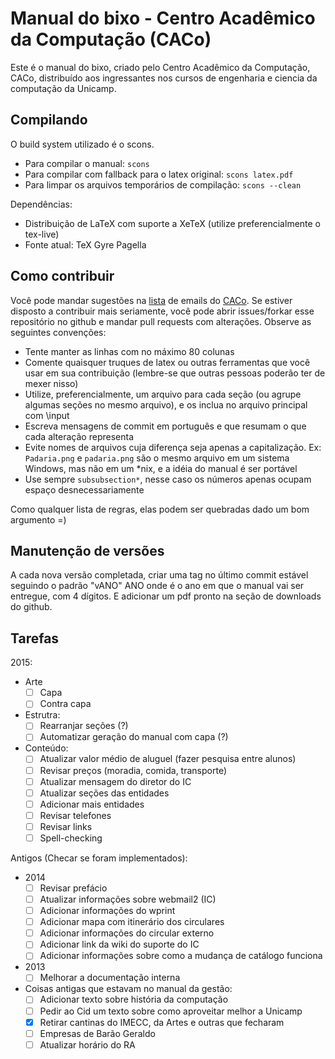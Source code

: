 Manual do bixo - Centro Acadêmico da Computação (CACo)
======================================================

Este é o manual do bixo, criado pelo Centro Acadêmico da Computação, CACo,
distribuído aos ingressantes nos cursos de engenharia e ciencia da computação
da Unicamp.

Compilando
----------

O build system utilizado é o scons.

 - Para compilar o manual: `scons`
 - Para compilar com fallback para o latex original: `scons latex.pdf`
 - Para limpar os arquivos temporários de compilação: `scons --clean`

Dependências:

 - Distribuição de LaTeX com suporte a XeTeX (utilize preferencialmente o
   tex-live)
 - Fonte atual: TeX Gyre Pagella

Como contribuir
---------------

Você pode mandar sugestões na [lista](http://groups.google.com/group/cacounicamp)
de emails do [CACo](www.caco.ic.unicamp.br). Se estiver disposto a contribuir
mais seriamente, você pode abrir issues/forkar esse repositório no github e
mandar pull requests com alterações. Observe as seguintes convenções:

 - Tente manter as linhas com no máximo 80 colunas
 - Comente quaisquer truques de latex ou outras ferramentas que você usar em sua
   contribuição (lembre-se que outras pessoas poderão ter de mexer nisso)
 - Utilize, preferencialmente, um arquivo para cada seção (ou agrupe algumas
   seções no mesmo arquivo), e os inclua no arquivo principal com \input
 - Escreva mensagens de commit em português e que resumam o que cada alteração
   representa
 - Evite nomes de arquivos cuja diferença seja apenas a capitalização. Ex:
   `Padaria.png` e `padaria.png` são o mesmo arquivo em um sistema Windows, mas
   não em um \*nix, e a idéia do manual é ser portável
 - Use sempre `subsubsection*`, nesse caso os números apenas ocupam espaço
   desnecessariamente

Como qualquer lista de regras, elas podem ser quebradas dado um bom argumento =)

Manutenção de versões
---------------------

A cada nova versão completada, criar uma tag no último commit estável seguindo
o padrão "vANO" ANO onde é o ano em que o manual vai ser entregue, com
4 dígitos. E adicionar um pdf pronto na seção de downloads do github.

Tarefas
-------

2015:
+ Arte
  - [ ] Capa
  - [ ] Contra capa

+ Estrutra:
  - [ ] Rearranjar seções (?)
  - [ ] Automatizar geração do manual com capa (?)

+ Conteúdo:
  - [ ] Atualizar valor médio de aluguel (fazer pesquisa entre alunos)
  - [ ] Revisar preços (moradia, comida, transporte)
  - [ ] Atualizar mensagem do diretor do IC
  - [ ] Atualizar seções das entidades
  - [ ] Adicionar mais entidades
  - [ ] Revisar telefones
  - [ ] Revisar links
  - [ ] Spell-checking

Antigos (Checar se foram implementados):

+ 2014
  - [ ] Revisar prefácio
  - [ ] Atualizar informações sobre webmail2 (IC)
  - [ ] Adicionar informações do wprint
  - [ ] Adicionar mapa com itinerário dos circulares
  - [ ] Adicionar informações do circular externo
  - [ ] Adicionar link da wiki do suporte do IC
  - [ ] Adicionar informações sobre como a mudança de catálogo funciona

+ 2013
  - [ ] Melhorar a documentação interna

+ Coisas antigas que estavam no manual da gestão:
  - [ ] Adicionar texto sobre história da computação
  - [ ] Pedir ao Cid um texto sobre como aproveitar
        melhor a Unicamp
  - [x] Retirar cantinas do IMECC, da Artes e outras que fecharam
  - [ ] Empresas de Barão Geraldo
  - [ ] Atualizar horário do RA
